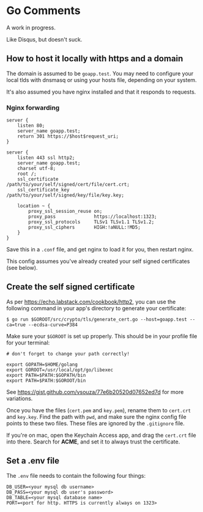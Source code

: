 # Go Comments

A work in progress.

Like Disqus, but doesn't suck.

## How to host it locally with https and a domain

The domain is assumed to be `goapp.test`. You may need to configure your local tlds with dnsmasq or using your hosts file, depending on your system.

It's also assumed you have nginx installed and that it responds to requests.

### Nginx forwarding

```
server {
	listen 80;
	server_name goapp.test;
	return 301 https://$host$request_uri;
}

server {
	listen 443 ssl http2;
	server_name goapp.test;
	charset utf-8;
	root /;
	ssl_certificate         /path/to/your/self/signed/cert/file/cert.crt;
	ssl_certificate_key     /path/to/your/self/signed/key/file/key.key;

	location ~ {
		proxy_ssl_session_reuse on;
		proxy_pass              https://localhost:1323;
		proxy_ssl_protocols     TLSv1 TLSv1.1 TLSv1.2;
		proxy_ssl_ciphers       HIGH:!aNULL:!MD5;
	}
}

```
Save this in a `.conf` file, and get nginx to load it for you, then restart nginx.

This config assumes you've already created your self signed certificates (see below).

## Create the self signed certificate

As per https://echo.labstack.com/cookbook/http2, you can use the following command in your app's directory to generate your certificate:

```
$ go run $GOROOT/src/crypto/tls/generate_cert.go --host=goapp.test --ca=true --ecdsa-curve=P384
```

Make sure your `$GOROOT` is set up properly. This should be in your profile file for your terminal:

```
# don't forget to change your path correctly!

export GOPATH=$HOME/golang
export GOROOT=/usr/local/opt/go/libexec
export PATH=$PATH:$GOPATH/bin
export PATH=$PATH:$GOROOT/bin
```

See https://gist.github.com/vsouza/77e6b20520d07652ed7d for more variations.

Once you have the files (`cert.pem` and `key.pem`), rename them to `cert.crt` and `key.key`. Find the path with `pwd`, and make sure the nginx config file points to these two files. These files are ignored by the `.gitignore` file.

If you're on mac, open the Keychain Access app, and drag the `cert.crt` file into there. Search for **ACME**, and set it to always trust the certificate.

## Set a .env file

The `.env` file needs to contain the following four things:

```dotenv
DB_USER=<your mysql db username>
DB_PASS=<your mysql db user's password>
DB_TABLE=<your mysql database name>
PORT=<port for http. HTTPS is currently always on 1323>
```
